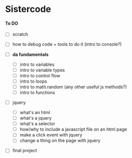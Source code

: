 # Sistercode

#### To DO

- [ ] scratch

- [ ] how to debug code + tools to do it (intro to console?)

- [ ] **da fundamentals**
  - [ ] intro to variables
  - [ ] intro to variable types
  - [ ] intro to control flow
  - [ ] intro to loops
  - [ ] intro to math.random (any other useful js methods?)
  - [ ] intro to functions

- [ ] jquery
  - [ ] what's an html
  - [ ] what's a jquery
  - [ ] what's a selector
  - [ ] how/why to include a javascript file on an html page
  - [ ] make a click event with jquery
  - [ ] change a thing on the page with jquery

- [ ] final project
